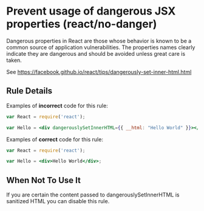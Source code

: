 # Prevent usage of dangerous JSX properties (react/no-danger)

Dangerous properties in React are those whose behavior is known to be a common source of application vulnerabilities. The properties names clearly indicate they are dangerous and should be avoided unless great care is taken.

See https://facebook.github.io/react/tips/dangerously-set-inner-html.html

## Rule Details

Examples of **incorrect** code for this rule:

```jsx
var React = require('react');

var Hello = <div dangerouslySetInnerHTML={{ __html: "Hello World" }}></div>;
```

Examples of **correct** code for this rule:

```jsx
var React = require('react');

var Hello = <div>Hello World</div>;
```

## When Not To Use It

If you are certain the content passed to dangerouslySetInnerHTML is sanitized HTML you can disable this rule.
